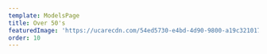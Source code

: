 ```yaml
---
template: ModelsPage
title: Over 50's
featuredImage: 'https://ucarecdn.com/54ed5730-e4bd-4d90-9800-a19c3210170c/'
order: 10
---
```


